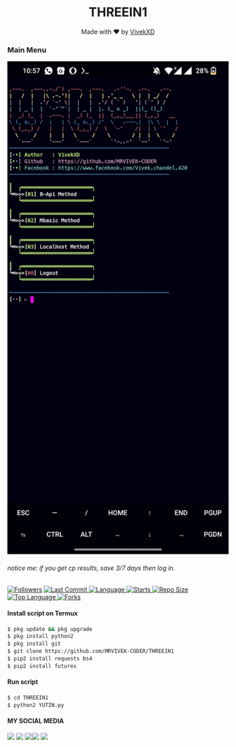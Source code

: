 <h1 align="center">
  THREEIN1
</h1>
</div>
<p align="center">
  Made with ❤️ by <a href="https://www.facebook.com/Vivek.chandel.420">VivekXD</a>
</p>
<p align="center">
 
### Main Menu
 <img src="https://github.com/MRVIVEK-CODER/THREEIN1/blob/main/Screenshot_20210725-105740.jpg" width="640" title="Menu" alt="Menu">
</p>
 
###### notice me: if you get cp results, save 3/7 days then log in.
 
<a href="https://github.com/MRVIVEK-CODER/followers">
<img title="Followers" src="https://img.shields.io/github/followers/MRVIVEK-CODER?label=Followers&color=blue&style=flat-square"></a>
<a href="https://github.com/MRVIVEK-CODER/termux-style/stargazers/">
  <a href="https://github.com/MRVIVEK-CODER/THREEIN1">
    <img alt="Last Commit" src="https://img.shields.io/github/last-commit/MRVIVEK-CODER/XDF.svg"/>
  </a>
  <a href="https://github.com/MRVIVEK-CODER/THREEIN1">
    <img alt="Language" src="https://img.shields.io/github/languages/count/MRVIVEK-CODER/XDF.svg"/>
  </a>
  <a href="https://github.com/MRVIVEK-CODER/THREEIN1">
    <img alt="Starts" src="https://img.shields.io/github/stars/MRVIVEK-CODER/XDF.svg"/>
  </a>
<a href="https://github.com/MRVIVEK-CODER/THREEIN1">
    <img alt="Repo Size" src="https://img.shields.io/github/repo-size/MRVIVEK-CODER/XDF.svg"/>
  </a>
 
<a href="https://github.com/MRVIVEK-CODER/THREEIN1">
    <img alt="Top Language" src="https://img.shields.io/github/languages/top/MRVIVEK-CODER/XDF.svg"/> <a href="https://github.com/MRVIVEK-CODER/XDF">
    <img alt="Forks" src="https://img.shields.io/github/forks/MRVIVEK-CODER/XDF.svg"/>
  </a>
</div>
<p align="center">
 
#### Install script on Termux
```bash
$ pkg update && pkg upgrade
$ pkg install python2
$ pkg install git
$ git clone https://github.com/MRVIVEK-CODER/THREEIN1
$ pip2 install requests bs4
$ pip2 install futures
```
#### Run script
```bash
$ cd THREEIN1
$ python2 YUTIN.py
```
#### MY SOCIAL MEDIA
 
[![](https://img.shields.io/badge/Github-black?logo=Github&logoColor=black&labelColor=white)](https://github.com/MRVIVEK-CODER) [![](https://img.shields.io/badge/Twitter-blue?logo=Twitter&logoColor=White&labelColor=white)](https://mobile.twitter.com/VIVEKXD)
[![](https://img.shields.io/badge/Facebook-blue?logo=Facebook&logoColor=blue&labelColor=white)](https://www.facebook.com/Vivek.chandel.420)[![](https://img.shields.io/badge/Instagram-red?logo=Instagram&logoColor=red&labelColor=white)](https://www.instagram.com/hacker_solution_by_vivek) [![](https://img.shields.io/badge/Whatsapp-CHAT-red?logo=Whatsapp&logoColor=Brightgreen&labelColor=white)](https://wa.me/17087220306?text=HeyIWant+Help)
 
 
